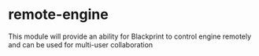 # remote-engine
This module will provide an ability for Blackprint to control engine remotely and can be used for multi-user collaboration
